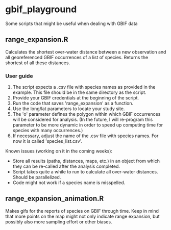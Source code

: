 # gbif_playground

Some scripts that might be useful when dealing with GBIF data

## range_expansion.R

Calculates the shortest over-water distance between a new observation and all georeferenced GBIF occurrences of a list of species. Returns the shortest of all these distances.

### User guide

1. The script expects a .csv file with species names as provided in the example. This file should be in the same directory as the script.
2. Provide your GBIF credentials at the beginning of the script.
3. Run the code that saves 'range_expansion' as a function.
4. Use the long/lat parameters to locate your study site.
5. The 'o' parameter defines the polygon within which GBIF occurrences will be considered for analysis. (In the future, I will re-program this parameter to be more dynamic in order to speed up computing time for species with many occurrences.)
6. If necessary, adjust the name of the .csv file with species names. For now it is called 'species_list.csv'.

Known issues (working on it in the coming weeks):
- Store all results (paths, distances, maps, etc.) in an object from which they can be re-called after the analysis completed.
- Script takes quite a while to run to calculate all over-water distances. Should be parallelized.
- Code might not work if a species name is misspelled.

## range_expansion_animation.R

Makes gifs for the reports of species on GBIF through time. Keep in mind that more points on the map might not only indicate range expansion, but possibly also more sampling effort or other biases.
